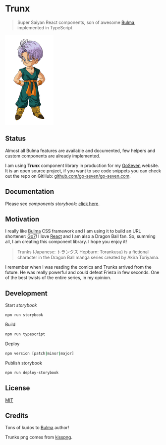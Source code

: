 # Trunx

> Super Saiyan React components, son of awesome [Bulma], implemented in TypeScript

<img src="./assets/trunks.png" height="290"/>

## Status

Almost all Bulma features are available and documented, few helpers and custom components are already implemented.

I am using **Trunx** component library in production for my [GoSeven](https://go7.li) website.
It is an open source project, if you want to see code snippets you can check out the repo on GitHub: [github.com/go-seven/go-seven.com](https://github.com/go-seven/go-seven.com).

## Documentation

Please see *components storybook*: [click here](http://g14n.info/trunx).

## Motivation

I really like [Bulma] CSS framework and I am using it to build an URL
shortener: [Go7]!
I love [React] and I am also a Dragon Ball fan.
So, summing all, I am creating this component library. I hope you enjoy it!

> Trunks (Japanese: トランクス Hepburn: Torankusu) is a fictional character in the Dragon Ball manga series created by Akira Toriyama.

I remember when I was reading the comics and Trunks arrived from the future. He was really powerful and could defeat Frieza in few seconds. One of the best twists of the entire series, in my opinion.

## Development

Start *storybook*

```bash
npm run storybook
```

Build

```bash
npm run typescript
```

Deploy

```bash
npm version [patch|minor|major]
```

Publish storybook

```bash
npm run deploy-storybook
```

## License

[MIT](http://g14n.info/mit-license)

## Credits

Tons of kudos to [Bulma] author!

Trunks png comes from [kisspng](https://www.kisspng.com/png-trunks-gohan-goku-goten-bulma-1996965/).

[Bulma]: https://bulma.io "Bulma CSS framework"
[Go7]: https://go7.li "Go7 Url shortener"
[React]: https://facebook.github.io/react/ "React"
